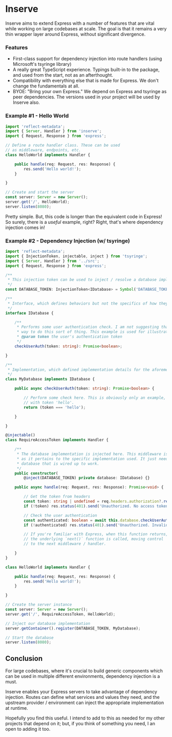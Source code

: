 # Inserve
Inserve aims to extend Express with a number of features that are vital while working on large codebases at scale. The goal is that it remains a very thin wrapper layer around Express, without significant divergence.

### Features
- First-class support for dependency injection into route handlers (using Microsoft's tsyringe library)
- A really great TypeScript experience. Typings built-in to the package, and used from the start, not as an afterthought.
- Compatibility with everything else that is made for Express. We don't change the fundamentals at all.
- BYOE: "Bring your own Express." We depend on Express and tsyringe as peer dependencies. The versions used in your project will be used by Inserve also.

### Example #1 - Hello World

```typescript
import 'reflect-metadata';
import { Server, Handler } from 'inserve';
import { Request, Response } from 'express';

// Define a route handler class. These can be used
// as middleware, endpoints, etc.
class HelloWorld implements Handler {

    public handle(req: Request, res: Response) {
        res.send('Hello world!');
    }

}

// Create and start the server
const server: Server = new Server();
server.get('/', HelloWorld);
server.listen(8080);

```

Pretty simple. But, this code is longer than the equivalent code in Express! So surely, there is a *useful* example, right? Right, that's where dependency injection comes in!

### Example #2 - Dependency Injection (w/ tsyringe)

```typescript
import 'reflect-metadata';
import { InjectionToken, injectable, inject } from 'tsyringe';
import { Server, Handler } from '../src';
import { Request, Response } from 'express';

/**
 * This injection token can be used to inject / resolve a database implementation
 */
const DATABASE_TOKEN: InjectionToken<IDatabase> = Symbol('DATABASE_TOKEN');

/**
 * Interface, which defines behaviors but not the specifics of how they are performed
 */
interface IDatabase {

    /**
     * Performs some user authentication check. I am not suggesting that this is a good
     * way to do this sort of thing. This example is used for illustrative purposes only.
     * @param token the user's authentication token
     */
    checkUserAuth(token: string): Promise<boolean>;

}

/**
 * Implementation, which defined implementation details for the aforementioned behaviors
 */
class MyDatabase implements IDatabase {

    public async checkUserAuth(token: string): Promise<boolean> {

        // Perform some check here. This is obviously only an example, and will allow anyone
        // with token 'hello'.
        return (token === 'hello');

    }

}

@injectable()
class RequireAccessToken implements Handler {

    /**
     * The database implementation is injected here. This middleware is agnostic
     * as it pertains to the specific implementation used. It just needs any
     * database that is wired up to work.
     */
    public constructor(
        @inject(DATABASE_TOKEN) private database: IDatabase) {}

    public async handle(req: Request, res: Response): Promise<void> {

        // Get the token from headers
        const token: string | undefined = req.headers.authorization?.replace(/^Bearer\s+/i, '');
        if (!token) res.status(401).send('Unauthorized. No access token provided.');

        // Check the user authentication
        const authenticated: boolean = await this.database.checkUserAuth(token as string);
        if (!authenticated) res.status(401).send('Unauthorized. Invalid access token.');

        // If you're familiar with Express, when this function returns, 
        // the underlying `next()` function is called, moving control
        // to the next middleware / handler.

    }
}

class HelloWorld implements Handler {

    public handle(req: Request, res: Response) {
        res.send('Hello world!');
    }

}

// Create the server instance
const server: Server = new Server();
server.get('/', RequireAccessToken, HelloWorld);

// Inject our database implementation
server.getContainer().register(DATABASE_TOKEN, MyDatabase);

// Start the database
server.listen(8080);
```

## Conclusion
For large codebases, where it's crucial to build generic components which can be used in multiple different environments, dependency injection is a must.

Inserve enables your Express servers to take advantage of dependency injection. Routes can define what services and values they need, and the upstream provider / environment can inject the appropriate implementation at runtime.

Hopefully you find this useful. I intend to add to this as needed for my other projects that depend on it; but, if you think of something you need, I an open to adding it too.
